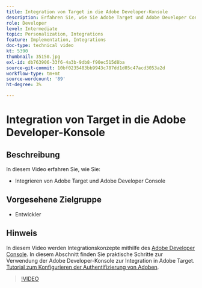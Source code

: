 ```yaml
---
title: Integration von Target in die Adobe Developer-Konsole
description: Erfahren Sie, wie Sie Adobe Target und Adobe Developer Console integrieren.
role: Developer
level: Intermediate
topic: Personalization, Integrations
feature: Implementation, Integrations
doc-type: technical video
kt: 5390
thumbnail: 35150.jpg
exl-id: db763906-33f6-4a3b-9db8-f90ec515d8ba
source-git-commit: 10bf0235483bb9943c787dd1d05c47acd3053a2d
workflow-type: tm+mt
source-wordcount: '89'
ht-degree: 3%

---
```


# Integration von Target in die Adobe Developer-Konsole

## Beschreibung

In diesem Video erfahren Sie, wie Sie:

* Integrieren von Adobe Target und Adobe Developer Console

## Vorgesehene Zielgruppe

* Entwickler

## Hinweis

In diesem Video werden Integrationskonzepte mithilfe des [Adobe Developer Console](https://developer.adobe.com/developer-console/). In diesem Abschnitt finden Sie praktische Schritte zur Verwendung der Adobe Developer-Konsole zur Integration in Adobe Target. [Tutorial zum Konfigurieren der Authentifizierung von Adoben](https://experienceleague.adobe.com/docs/target-learn/tutorials/apis/configure-io-target-integration.html?lang=en).

>[!VIDEO](https://video.tv.adobe.com/v/35150/?quality=12)
